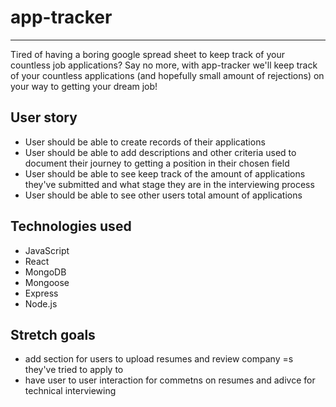 # app-tracker

---
Tired of having a boring google spread sheet to keep track of your countless job applications? Say no more, with app-tracker we'll keep track of your countless applications (and hopefully small amount of rejections) on your way to getting your dream job!
## User story

- User should be able to create records of their applications
- User should be able to add descriptions and other criteria used to document their journey to getting a position in their chosen field
- User should be able to see keep track of the amount of applications they've submitted and what stage they are in the interviewing process
- User should be able to see other users total amount of applications


## Technologies used

- JavaScript
- React
- MongoDB
- Mongoose
- Express
- Node.js

## Stretch goals
- add section for users to upload resumes and review company =s they've tried to apply to
- have user to user interaction for commetns on resumes and adivce for technical interviewing